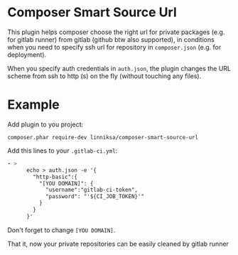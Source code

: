 
# Composer Smart Source Url

This plugin helps composer choose the right url for private packages (e.g. for gitlab runner) from gitlab (github btw also supported), in conditions when you need to specify ssh url for repository in `composer.json` (e.g. for deployment).

When you specify auth credentials in `auth.json`, the plugin changes the URL scheme from ssh to http (s) on the fly (without touching any files).

# Example

Add plugin to you project:

    composer.phar require-dev linniksa/composer-smart-source-url
 
Add this lines to your `.gitlab-ci.yml`:

```yml
- >
      echo > auth.json -e '{
        "http-basic":{
          "[YOU DOMAIN]": {
            "username":"gitlab-ci-token",
            "password": "'${CI_JOB_TOKEN}'"
          }
        }
      }'
```
Don't forget to change `[YOU DOMAIN]`.

That it, now your private repositories can be easily cleaned by gitlab runner
